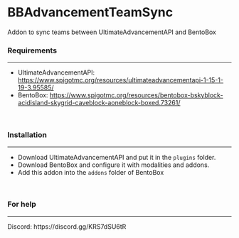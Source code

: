 # BBAdvancementTeamSync
Addon to sync teams between UltimateAdvancementAPI and BentoBox
<br>
### Requirements
<hr>

*  UltimateAdvancementAPI: https://www.spigotmc.org/resources/ultimateadvancementapi-1-15-1-19-3.95585/
*  BentoBox: https://www.spigotmc.org/resources/bentobox-bskyblock-acidisland-skygrid-caveblock-aoneblock-boxed.73261/

<br>

### Installation
<hr>

*  Download UltimateAdvancementAPI and put it in the `plugins` folder.
*  Download BentoBox and configure it with modalities and addons.
*  Add this addon into the `addons` folder of BentoBox

<br>

### For help
<hr>
Discord: https://discord.gg/KRS7dSU6tR
